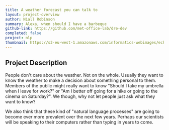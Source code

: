 ```yaml
---
title: A weather forecast you can talk to
layout: project-overview
author: Niall Robinson
summary: Alexa, when should I have a barbeque
github-link: https://github.com/met-office-lab/dre-dev
completed: false
project: nlp
thumbnail: https://s3-eu-west-1.amazonaws.com/informatics-webimages/echo.jpg
---
```


## Project Description
People don't care about the weather. Not on the whole. Usually they want to know the weather to make a decision about something personal to them. Members of the public might really want to know "Should I take my umbrella when I leave for work?" or "Am I better off going for a hike or going to the cinema on Saturday?". We though, why not let people just ask what they want to know?

We also think that these kind of "natural language processes" are going to become ever more prevalent over the next few years. Perhaps our scientists will be speaking to their computers rather than typing in years to come.